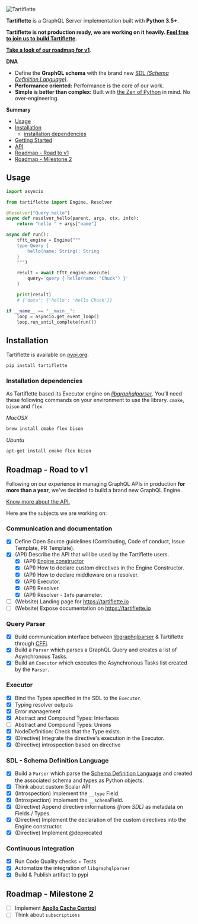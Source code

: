 ![Tartiflette](docs/github-landing.png)

**Tartiflette** is a GraphQL Server implementation built with **Python 3.5+**.

**Tartiflette is not production ready, we are working on it heavily. [Feel free to join us to build Tartiflette](./docs/CONTRIBUTING.md).**

**[Take a look of our roadmap for v1](#roadmap---road-to-v1)**.

**DNA**

* Define the **GraphQL schema** with the brand new [SDL _(Schema Definition Language)_](https://github.com/facebook/graphql/blob/master/spec/Section%203%20--%20Type%20System.md).
* **Performance oriented:** Performance is the core of our work.
* **Simple is better than complex:** Built with [the Zen of Python](https://www.python.org/dev/peps/pep-0020/#id3) in mind. No over-engineering.

**Summary**

* [Usage](#usage)
* [Installation](#installation)
  * [installation dependencies](#installation-dependencies)
* [Getting Started](./docs/getting-started.md)
* [API](./docs/API.md)
* [Roadmap - Road to v1](#roadmap---road-to-v1)
* [Roadmap - Milestone 2](#roadmap---milestone-2)

## Usage

```python
import asyncio

from tartiflette import Engine, Resolver

@Resolver("Query.hello")
async def resolver_hello(parent, args, ctx, info):
    return "hello " + args["name"]

async def run():
    tftt_engine = Engine("""
    type Query {
        hello(name: String): String
    }
    """)

    result = await tftt_engine.execute(
        query='query { hello(name: "Chuck") }'
    )

    print(result)
    # {'data': {'hello': 'hello Chuck'}}

if __name__ == "__main__":
    loop = asyncio.get_event_loop()
    loop.run_until_complete(run())
```

## Installation

Tartiflette is available on [pypi.org](https://pypi.org/project/tartiflette/).

```bash
pip install tartiflette
```

### Installation dependencies

As Tartiflette based its Executor engine on *[libgraphqlparser](https://github.com/graphql/libgraphqlparser)*. You'll need these following commands on your environment to use the library. `cmake`, `bison` and `flex`.

*MacOSX*
```bash
brew install cmake flex bison
```

*Ubuntu*
```bash
apt-get install cmake flex bison
```

## Roadmap - Road to v1

Following on our experience in managing GraphQL APIs in production **for more than a year**, we've decided to build a brand new GraphQL Engine.

[Know more about the API.](docs/API.md)

Here are the subjects we are working on:

### Communication and documentation

* [x] Define Open Source guidelines (Contributing, Code of conduct, Issue Template, PR Template).
* [X] (API) Describe the API that will be used by the Tartiflette users.
  * [x] (API) [Engine constructor](https://github.com/dailymotion/tartiflette/blob/master/docs/API.md#engine-initialization)
  * [X] (API) How to declare custom directives in the Engine Constructor.
  * [X] (API) How to declare middleware on a resolver.
  * [X] (API) Executor.
  * [x] (API) Resolver.
  * [x] (API) Resolver - `Info` parameter.
* [ ] (Website) Landing page for https://tartiflette.io
* [ ] (Website) Expose documentation on https://tartiflette.io

### Query Parser

* [x] Build communication interface between [libgraphqlparser](https://github.com/graphql/libgraphqlparser) & Tartiflette through [CFFI](https://cffi.readthedocs.io).
* [x] Build a `Parser` which parses a GraphQL Query and creates a list of Asynchronous Tasks.
* [x] Build an `Executor` which executes the Asynchronous Tasks list created by the `Parser`.

### Executor

* [x] Bind the Types specified in the SDL to the `Executor`.
* [x] Typing resolver outputs
* [x] Error management
* [X] Abstract and Compound Types: Interfaces
* [ ] Abstract and Compound Types: Unions
* [X] NodeDefinition: Check that the Type exists.
* [X] (Directive) Integrate the directive's execution in the Executor.
* [X] (Directive) introspection based on directive

### SDL - Schema Definition Language

* [x] Build a `Parser` which parse the [Schema Definition Language](https://github.com/facebook/graphql/blob/master/spec/Section%202%20--%20Language.md) and created the associated schema and types as Python objects.
* [X] Think about custom Scalar API
* [x] (Introspection) Implement the `__type` Field.
* [x] (Introspection) Implement the `__schema`Field.
* [X] (Directive) Append directive informations _(from SDL)_ as metadata on Fields / Types.
* [X] (Directive) Implement the declaration of the custom directives into the Engine constructor.
* [X] (Directive) Implement @deprecated

### Continuous integration

* [x] Run Code Quality checks + Tests
* [x] Automatize the integration of `libgraphqlparser`
* [X] Build & Publish artifact to pypi

## Roadmap - Milestone 2

* [ ] Implement **[Apollo Cache Control](https://github.com/apollographql/apollo-cache-control)**
* [ ] Think about `subscriptions`
